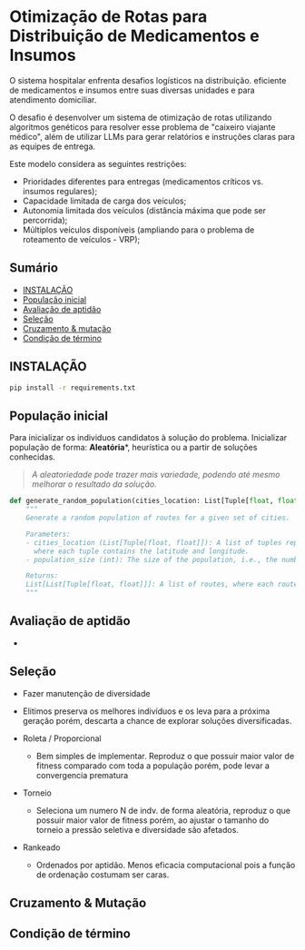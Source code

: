 # Otimização de Rotas para Distribuição de Medicamentos e Insumos

O sistema hospitalar enfrenta desafios logísticos na distribuição. eficiente de medicamentos e insumos entre suas diversas unidades e para atendimento domiciliar.

O desafio é desenvolver um sistema de otimização de rotas
utilizando algoritmos genéticos para resolver esse problema de "caixeiro
viajante médico", além de utilizar LLMs para gerar relatórios e instruções claras
para as equipes de entrega.

Este modelo considera as seguintes restrições:
- Prioridades diferentes para entregas (medicamentos críticos vs.
insumos regulares);
- Capacidade limitada de carga dos veículos;
- Autonomia limitada dos veículos (distância máxima que pode ser
percorrida);
- Múltiplos veículos disponíveis (ampliando para o problema de
roteamento de veículos - VRP);

## Sumário
- [INSTALAÇÃO](#INSTALAÇÃO)
- [População inicial](#)
- [Avaliação de aptidão](#)
- [Seleção](#)
- [Cruzamento & mutação](#)
- [Condição de término](#)

## INSTALAÇÃO
```sh
pip install -r requirements.txt
```

## População inicial

Para inicializar os individuos candidatos à solução do problema.
Inicializar população de forma: **Aleatória***, heurística ou a partir de soluções conhecidas.

> _A aleatoriedade pode trazer mais variedade, podendo até mesmo melhorar o resultado da solução._

```python
def generate_random_population(cities_location: List[Tuple[float, float]], population_size: int) -> List[List[Tuple[float, float]]]:
    """
    Generate a random population of routes for a given set of cities.

    Parameters:
    - cities_location (List[Tuple[float, float]]): A list of tuples representing the locations of cities,
      where each tuple contains the latitude and longitude.
    - population_size (int): The size of the population, i.e., the number of routes to generate.

    Returns:
    List[List[Tuple[float, float]]]: A list of routes, where each route is represented as a list of city locations.
    """
```

## Avaliação de aptidão
- 

## Seleção
- Fazer manutenção de diversidade
- Elitimos
    preserva os melhores indivíduos e os leva para a próxima geração porém, descarta a chance de explorar soluções diversificadas.

- Roleta / Proporcional
    - Bem simples de implementar. Reproduz o que possuir maior valor de fitness comparado com toda a população porém, pode levar a convergencia prematura

- Torneio
    - Seleciona um numero N de indv. de forma aleatória, reproduz o que possuir maior valor de fitness porém, ao ajustar o tamanho do torneio a pressão seletiva e diversidade são afetados.

- Rankeado
    - Ordenados por aptidão. Menos eficacia computacional pois a função de ordenação costumam ser caras.

## Cruzamento & Mutação

## Condição de término